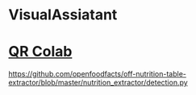# VisualAssiatant

# [QR Colab](https://colab.research.google.com/drive/1hyPy7A8SPBXbHBt95PdASVt_Q5q6u_SG?usp=sharing)

https://github.com/openfoodfacts/off-nutrition-table-extractor/blob/master/nutrition_extractor/detection.py
